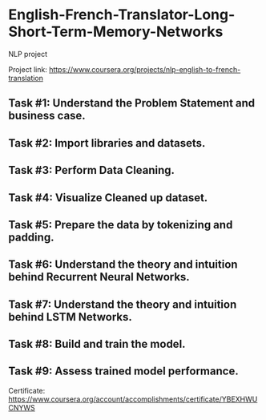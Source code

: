 # English-French-Translator-Long-Short-Term-Memory-Networks
NLP project 


Project link: https://www.coursera.org/projects/nlp-english-to-french-translation

## Task #1: Understand the Problem Statement and business case.     
## Task #2: Import libraries and datasets.   
## Task #3: Perform Data Cleaning.  
## Task #4: Visualize Cleaned up dataset.  
## Task #5: Prepare the data by tokenizing and padding.  
## Task #6: Understand the theory and intuition behind Recurrent Neural Networks.    
## Task #7: Understand the theory and intuition behind LSTM Networks.   
## Task #8: Build and train the model.    
## Task #9: Assess trained model performance.    

Certificate: https://www.coursera.org/account/accomplishments/certificate/YBEXHWUCNYWS 
